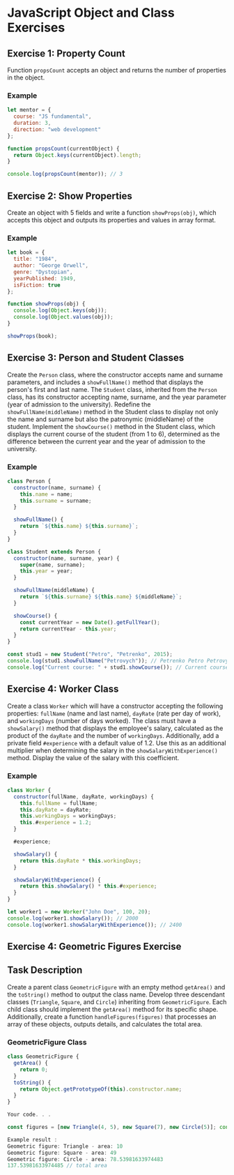 # JavaScript Object and Class Exercises

## Exercise 1: Property Count

Function `propsCount` accepts an object and returns the number of properties in the object.

### Example
```javascript
let mentor = {
  course: "JS fundamental",
  duration: 3,
  direction: "web development"
};

function propsCount(currentObject) {
  return Object.keys(currentObject).length;
}

console.log(propsCount(mentor)); // 3
```

## Exercise 2: Show Properties

Create an object with 5 fields and write a function `showProps(obj)`, which accepts this object and outputs its properties and values in array format.

### Example
```javascript
let book = {
  title: "1984",
  author: "George Orwell",
  genre: "Dystopian",
  yearPublished: 1949,
  isFiction: true
};

function showProps(obj) {
  console.log(Object.keys(obj));
  console.log(Object.values(obj));
}

showProps(book);
```
## Exercise 3: Person and Student Classes

Create the `Person` class, where the constructor accepts name and surname parameters, and includes a `showFullName()` method that displays the person's first and last name. The `Student` class, inherited from the `Person` class, has its constructor accepting name, surname, and the year parameter (year of admission to the university). Redefine the `showFullName(middleName)` method in the Student class to display not only the name and surname but also the patronymic (middleName) of the student. Implement the `showCourse()` method in the Student class, which displays the current course of the student (from 1 to 6), determined as the difference between the current year and the year of admission to the university.

### Example
```javascript
class Person {
  constructor(name, surname) {
    this.name = name;
    this.surname = surname;
  }

  showFullName() {
    return `${this.name} ${this.surname}`;
  }
}

class Student extends Person {
  constructor(name, surname, year) {
    super(name, surname);
    this.year = year;
  }

  showFullName(middleName) {
    return `${this.surname} ${this.name} ${middleName}`;
  }

  showCourse() {
    const currentYear = new Date().getFullYear();
    return currentYear - this.year;
  }
}

const stud1 = new Student("Petro", "Petrenko", 2015);
console.log(stud1.showFullName("Petrovych")); // Petrenko Petro Petrovych
console.log("Current course: " + stud1.showCourse()); // Current course: 8
```

## Exercise 4: Worker Class

Create a class `Worker` which will have a constructor accepting the following properties: `fullName` (name and last name), `dayRate` (rate per day of work), and `workingDays` (number of days worked). The class must have a `showSalary()` method that displays the employee's salary, calculated as the product of the `dayRate` and the number of `workingDays`. Additionally, add a private field `#experience` with a default value of 1.2. Use this as an additional multiplier when determining the salary in the `showSalaryWithExperience()` method. Display the value of the salary with this coefficient.

### Example
```javascript
class Worker {
  constructor(fullName, dayRate, workingDays) {
    this.fullName = fullName;
    this.dayRate = dayRate;
    this.workingDays = workingDays;
    this.#experience = 1.2;
  }

  #experience;

  showSalary() {
    return this.dayRate * this.workingDays;
  }

  showSalaryWithExperience() {
    return this.showSalary() * this.#experience;
  }
}

let worker1 = new Worker("John Doe", 100, 20);
console.log(worker1.showSalary()); // 2000
console.log(worker1.showSalaryWithExperience()); // 2400
```

## Exercise 4: Geometric Figures Exercise

## Task Description
Create a parent class `GeometricFigure` with an empty method `getArea()` and the `toString()` method to output the class name. Develop three descendant classes (`Triangle`, `Square`, and `Circle`) inheriting from `GeometricFigure`. Each child class should implement the `getArea()` method for its specific shape. Additionally, create a function `handleFigures(figures)` that processes an array of these objects, outputs details, and calculates the total area.

### GeometricFigure Class
```javascript
class GeometricFigure {
  getArea() {
    return 0;
  }
  toString() {
    return Object.getPrototypeOf(this).constructor.name;
  }
}

Your code. . .

const figures = [new Triangle(4, 5), new Square(7), new Circle(5)]; console.log( handleFigures (figures));

Example result :
Geometric figure: Triangle - area: 10
Geometric figure: Square - area: 49
Geometric figure: Circle - area: 78.53981633974483
137.53981633974485 // total area
```
